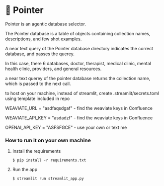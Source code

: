 # 🎈 Pointer

Pointer is an agentic database selector. 

The Pointer database is a table of objects containing collection names, descriptions, and few shot examples.

A near text query of the Pointer database directory indicates the correct database, and passes the querey.

In this case, there 6 databases, doctor, therapist, medical clinic, mental health clinic, providers, and general resources.

a near text querey of the pointer database returns the collection name, which is passed to the next call.



to host on your machine, instead of streamlit, create .streamlit/secrets.toml using template included in repo

WEAVIATE_URL = "asdfaqsdgaf" - find the weaviate keys in Confluence

WEAVIATE_API_KEY = "asdadzf" - find the weaviate keys in Confluence

OPENAI_API_KEY = "ASFSFGCE" - use your own or text me

### How to run it on your own machine

1. Install the requirements

   ```
   $ pip install -r requirements.txt
   ```

2. Run the app

   ```
   $ streamlit run streamlit_app.py
   ```
